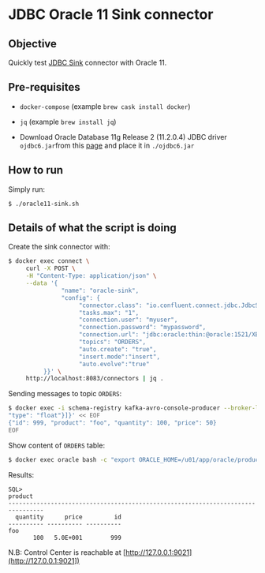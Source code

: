 # JDBC Oracle 11 Sink connector

## Objective

Quickly test [JDBC Sink](https://docs.confluent.io/current/connect/kafka-connect-jdbc/sink-connector/index.html#quick-start) connector with Oracle 11.

## Pre-requisites

* `docker-compose` (example `brew cask install docker`)
* `jq` (example `brew install jq`)

* Download Oracle Database 11g Release 2 (11.2.0.4) JDBC driver `ojdbc6.jar`from this [page](https://www.oracle.com/database/technologies/jdbcdriver-ucp-downloads.html) and place it in `./ojdbc6.jar`

## How to run

Simply run:

```
$ ./oracle11-sink.sh
```

## Details of what the script is doing

Create the sink connector with:

```bash
$ docker exec connect \
     curl -X POST \
     -H "Content-Type: application/json" \
     --data '{
               "name": "oracle-sink",
               "config": {
                    "connector.class": "io.confluent.connect.jdbc.JdbcSinkConnector",
                    "tasks.max": "1",
                    "connection.user": "myuser",
                    "connection.password": "mypassword",
                    "connection.url": "jdbc:oracle:thin:@oracle:1521/XE",
                    "topics": "ORDERS",
                    "auto.create": "true",
                    "insert.mode":"insert",
                    "auto.evolve":"true"
          }}' \
     http://localhost:8083/connectors | jq .
```

Sending messages to topic `ORDERS`:

```bash
$ docker exec -i schema-registry kafka-avro-console-producer --broker-list broker:9092 --topic ORDERS --property value.schema='{"type":"record","name":"myrecord","fields":[{"name":"id","type":"int"},{"name":"product", "type": "string"}, {"name":"quantity", "type": "int"}, {"name":"price",
"type": "float"}]}' << EOF
{"id": 999, "product": "foo", "quantity": 100, "price": 50}
EOF
```

Show content of `ORDERS` table:

```bash
$ docker exec oracle bash -c "export ORACLE_HOME=/u01/app/oracle/product/11.2.0/xe/;export ORACLE_SID=xe;echo 'select * from ORDERS;' | /u01/app/oracle/product/11.2.0/xe/bin/sqlplus myuser/mypassword@//localhost:1521/XE"
```

Results:

```
SQL>
product
--------------------------------------------------------------------------------
  quantity      price         id
---------- ---------- ----------
foo
       100   5.0E+001        999

```

N.B: Control Center is reachable at [http://127.0.0.1:9021](http://127.0.0.1:9021])
